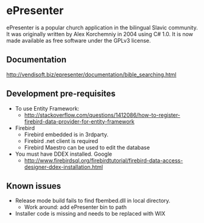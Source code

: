 # ePresenter
ePresenter is a popular church application in the bilingual Slavic community. It was originally written by Alex Korchemniy in 2004 using C# 1.0. It is now made available as free software under the GPLv3 license.

## Documentation
http://vendisoft.biz/epresenter/documentation/bible_searching.html

## Development pre-requisites 
- To use Entity Framework: 
     - http://stackoverflow.com/questions/1412086/how-to-register-firebird-data-provider-for-entity-framework
 - Firebird
     - Firebird embedded is in 3rdparty.
     - Firebird .net client is required
     - Firebird Maestro can be used to edit the database
 - You must have DDEX installed. Google
     - http://www.firebirdsql.org/firebirdtutorial/firebird-data-access-designer-ddex-installation.html

## Known issues
 - Release mode build fails to find fbembed.dll in local directory.
     - Work around: add ePresenter bin to path
 - Installer code is missing and needs to be replaced with WIX
